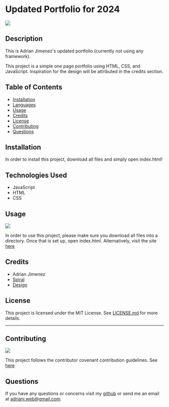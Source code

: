 # Updated Portfolio for 2024

![](https://img.shields.io/badge/License-MIT-green)

## Description

This is Adrian Jimenez's updated portfolio (currently not using any framework).

This project is a simple one page portfolio using HTML, CSS, and JavaScript. Inspiration for the design will be attributed in the credits section.

## Table of Contents

- [Installation](#installation)
- [Languages](#languages)
- [Usage](#usage)
- [Credits](#credits)
- [License](#license)
- [Contributing](#contributing)
- [Questions](#questions)

## Installation

In order to install this project, download all files and simply open index.html!

## Technologies Used

- JavaScript
- HTML
- CSS

## Usage

![](./assets/images/preview.png)

In order to use this project, please make sure you download all files into a directory. Once that is set up, open index.html. Alternatively, visit the site [here](https://puppetaj.github.io/Portfolio-2024/)

## Credits

- Adrian Jimenez
- [Spiral](https://codepen.io/hakimel/pen/QdWpRv?utm_source=extension&utm_medium=click&utm_campaign=muzli)
- [Design](https://safetpojskic.com/)

## License

This project is licensed under the MIT License. See [LICENSE.md](./LICENSE.md) for more details.

---

## Contributing

![](https://img.shields.io/badge/Contribution-CC%20v2.1-blueviolet)

This project follows the contributor covenant contribution guidelines. See [here](https://www.contributor-covenant.org/version/2/1/code_of_conduct/)

## Questions

If you have any questions or concerns visit my [github](https://github.com/PuppetAJ) or send me an email at <adrianj.web@gmail.com>.
